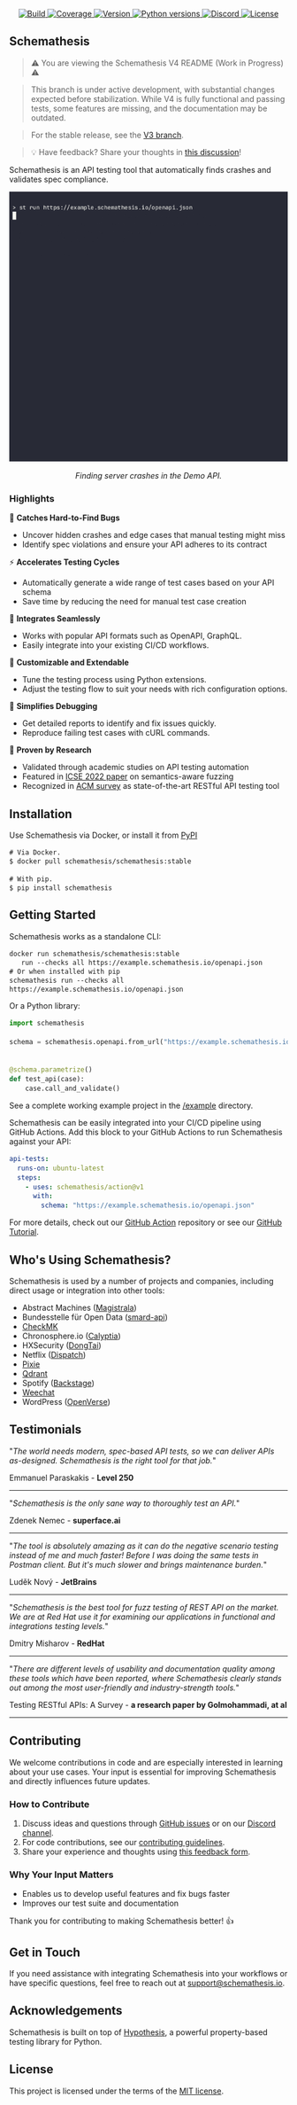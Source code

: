 <p align="center">
    <a href="https://github.com/schemathesis/schemathesis/actions" target="_blank">
        <img src="https://github.com/schemathesis/schemathesis/actions/workflows/build.yml/badge.svg" alt="Build">
    </a>
    <a href="https://codecov.io/gh/schemathesis/schemathesis/branch/master" target="_blank">
        <img src="https://codecov.io/gh/schemathesis/schemathesis/branch/master/graph/badge.svg" alt="Coverage">
    </a>
    <a href="https://pypi.org/project/schemathesis/" target="_blank">
        <img src="https://img.shields.io/pypi/v/schemathesis.svg" alt="Version">
    </a>
    <a href="https://pypi.org/project/schemathesis/" target="_blank">
        <img src="https://img.shields.io/pypi/pyversions/schemathesis.svg" alt="Python versions">
    </a>
    <a href="https://discord.gg/R9ASRAmHnA" target="_blank">
        <img src="https://img.shields.io/discord/938139740912369755" alt="Discord">
    </a>
    <a href="https://opensource.org/licenses/MIT" target="_blank">
        <img src="https://img.shields.io/pypi/l/schemathesis.svg" alt="License">
    </a>
</p>

## Schemathesis

> ⚠️ You are viewing the Schemathesis V4 README (Work in Progress) ⚠️

> This branch is under active development, with substantial changes expected before stabilization. While V4 is fully functional and passing tests, some features are missing, and the documentation may be outdated.

> For the stable release, see the [V3 branch](https://github.com/schemathesis/schemathesis/tree/v3).

> 💡 Have feedback? Share your thoughts in [this discussion](https://github.com/schemathesis/schemathesis/discussions/2677)!

Schemathesis is an API testing tool that automatically finds crashes and validates spec compliance.

<p align="center">
  <img src="https://raw.githubusercontent.com/schemathesis/schemathesis/master/img/demo.gif" alt="Schemathesis Demo"/>
</p>

<p align="center">
  <i>Finding server crashes in the Demo API.</i>
</p>

### Highlights

🎯 **Catches Hard-to-Find Bugs**

- Uncover hidden crashes and edge cases that manual testing might miss
- Identify spec violations and ensure your API adheres to its contract

⚡ **Accelerates Testing Cycles**

- Automatically generate a wide range of test cases based on your API schema
- Save time by reducing the need for manual test case creation

🧩 **Integrates Seamlessly**

- Works with popular API formats such as OpenAPI, GraphQL.
- Easily integrate into your existing CI/CD workflows.

🔧 **Customizable and Extendable**

- Tune the testing process using Python extensions.
- Adjust the testing flow to suit your needs with rich configuration options.

🐞 **Simplifies Debugging**

- Get detailed reports to identify and fix issues quickly.
- Reproduce failing test cases with cURL commands.

🔬 **Proven by Research**

- Validated through academic studies on API testing automation
- Featured in [ICSE 2022 paper](https://ieeexplore.ieee.org/document/9793781) on semantics-aware fuzzing
- Recognized in [ACM survey](https://dl.acm.org/doi/10.1145/3617175) as state-of-the-art RESTful API testing tool

## Installation

Use Schemathesis via Docker, or install it from [PyPI](https://pypi.org/project/schemathesis/)

```console
# Via Docker.
$ docker pull schemathesis/schemathesis:stable

# With pip.
$ pip install schemathesis
```

## Getting Started

Schemathesis works as a standalone CLI:

```console
docker run schemathesis/schemathesis:stable
   run --checks all https://example.schemathesis.io/openapi.json
# Or when installed with pip
schemathesis run --checks all https://example.schemathesis.io/openapi.json
```

Or a Python library:

```python
import schemathesis

schema = schemathesis.openapi.from_url("https://example.schemathesis.io/openapi.json")


@schema.parametrize()
def test_api(case):
    case.call_and_validate()
```

See a complete working example project in the [/example](https://github.com/schemathesis/schemathesis/tree/master/example) directory.

Schemathesis can be easily integrated into your CI/CD pipeline using GitHub Actions. Add this block to your GitHub Actions to run Schemathesis against your API:

```yaml
api-tests:
  runs-on: ubuntu-latest
  steps:
    - uses: schemathesis/action@v1
      with:
        schema: "https://example.schemathesis.io/openapi.json"
```

For more details, check out our [GitHub Action](https://github.com/schemathesis/action) repository or see our [GitHub Tutorial](https://docs.schemathesis.io/tutorials/github).

## Who's Using Schemathesis?

Schemathesis is used by a number of projects and companies, including direct usage or integration into other tools:

- Abstract Machines ([Magistrala](https://github.com/absmach/magistrala))
- Bundesstelle für Open Data ([smard-api](https://github.com/bundesAPI/smard-api))
- [CheckMK](https://github.com/Checkmk/checkmk)
- Chronosphere.io ([Calyptia](https://github.com/chronosphereio/calyptia-api))
- HXSecurity ([DongTai](https://github.com/HXSecurity/DongTai))
- Netflix ([Dispatch](https://github.com/Netflix/dispatch))
- [Pixie](https://github.com/pixie-io/pixie)
- [Qdrant](https://github.com/qdrant/qdrant)
- Spotify ([Backstage](https://github.com/backstage/backstage))
- [Weechat](https://github.com/weechat/weechat)
- WordPress ([OpenVerse](https://github.com/WordPress/openverse))

## Testimonials

"_The world needs modern, spec-based API tests, so we can deliver APIs as-designed. Schemathesis is the right tool for that job._"

<div>Emmanuel Paraskakis - <strong>Level 250</strong></div>

---

"_Schemathesis is the only sane way to thoroughly test an API._"

<div>Zdenek Nemec - <strong>superface.ai</strong></div>

---

"_The tool is absolutely amazing as it can do the negative scenario testing instead of me and much faster! Before I was doing the same tests in Postman client. But it's much slower and brings maintenance burden._"

<div>Luděk Nový - <strong>JetBrains</strong></div>

---

"_Schemathesis is the best tool for fuzz testing of REST API on the market. We are at Red Hat use it for examining our applications in functional and integrations testing levels._"

<div>Dmitry Misharov - <strong>RedHat</strong></div>

---

"_There are different levels of usability and documentation quality among these tools which have been reported, where Schemathesis clearly stands out among the most user-friendly and industry-strength tools._"

<div>Testing RESTful APIs: A Survey - <strong>a research paper by Golmohammadi, at al</strong></div>

---

## Contributing

We welcome contributions in code and are especially interested in learning about your use cases. Your input is essential for improving Schemathesis and directly influences future updates.

### How to Contribute

1. Discuss ideas and questions through [GitHub issues](https://github.com/schemathesis/schemathesis/issues) or on our [Discord channel](https://discord.gg/R9ASRAmHnA).
2. For code contributions, see our [contributing guidelines](https://github.com/schemathesis/schemathesis/blob/master/CONTRIBUTING.rst).
3. Share your experience and thoughts using [this feedback form](https://forms.gle/kJ4hSxc1Yp6Ga96t5).

### Why Your Input Matters

- Enables us to develop useful features and fix bugs faster
- Improves our test suite and documentation

Thank you for contributing to making Schemathesis better! 👍

## Get in Touch

If you need assistance with integrating Schemathesis into your workflows or have specific questions, feel free to reach out at <a href="mailto:support@schemathesis.io">support@schemathesis.io</a>.

## Acknowledgements

Schemathesis is built on top of <a href="https://hypothesis.works/" target="_blank">Hypothesis</a>, a powerful property-based testing library for Python.

## License

This project is licensed under the terms of the [MIT license](https://opensource.org/licenses/MIT).
